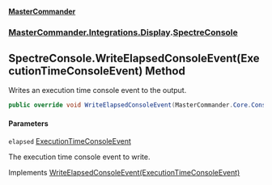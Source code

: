 #### [MasterCommander](MasterCommander.md 'MasterCommander')
### [MasterCommander.Integrations.Display](MasterCommander.md#MasterCommander.Integrations.Display 'MasterCommander.Integrations.Display').[SpectreConsole](SpectreConsole.md 'MasterCommander.Integrations.Display.SpectreConsole')

## SpectreConsole.WriteElapsedConsoleEvent(ExecutionTimeConsoleEvent) Method

Writes an execution time console event to the output.

```csharp
public override void WriteElapsedConsoleEvent(MasterCommander.Core.ConsoleEvents.ExecutionTimeConsoleEvent elapsed);
```
#### Parameters

<a name='MasterCommander.Integrations.Display.SpectreConsole.WriteElapsedConsoleEvent(MasterCommander.Core.ConsoleEvents.ExecutionTimeConsoleEvent).elapsed'></a>

`elapsed` [ExecutionTimeConsoleEvent](ExecutionTimeConsoleEvent.md 'MasterCommander.Core.ConsoleEvents.ExecutionTimeConsoleEvent')

The execution time console event to write.

Implements [WriteElapsedConsoleEvent(ExecutionTimeConsoleEvent)](IConsole.WriteElapsedConsoleEvent(ExecutionTimeConsoleEvent).md 'MasterCommander.Core.Display.IConsole.WriteElapsedConsoleEvent(MasterCommander.Core.ConsoleEvents.ExecutionTimeConsoleEvent)')